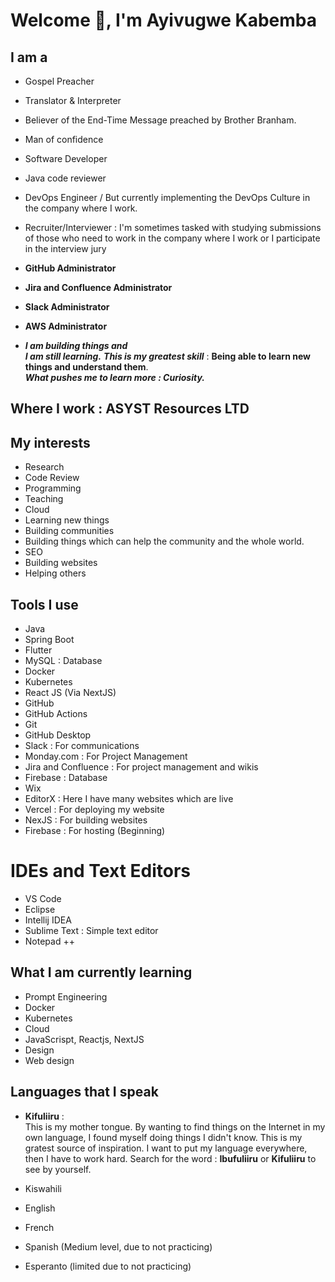 # Welcome 👋, I'm Ayivugwe Kabemba

## I am a 
- Gospel Preacher
- Translator & Interpreter  
- Believer of the End-Time Message preached by Brother Branham.
- Man of confidence
- Software Developer
- Java code reviewer
- DevOps Engineer / But currently implementing the DevOps Culture in the company where I work.    
- Recruiter/Interviewer : I'm sometimes tasked with studying submissions of those who need to work in the company where I work or I participate in the interview jury
  
- **GitHub Administrator**
- **Jira and Confluence Administrator**
- **Slack Administrator**
- **AWS Administrator**
  
- ___I am building things and___      
  ___I am still learning.___ ___***This is my greatest skill***___ : **Being able to learn new things and understand them**.  
  ___What pushes me to learn more : Curiosity.___

## Where I work : ASYST Resources LTD

## My interests
- Research
- Code Review
- Programming
- Teaching
- Cloud
- Learning new things  
- Building communities 
- Building things which can help the community and the whole world.
- SEO
- Building websites
- Helping others

## Tools I use 

- Java
- Spring Boot
- Flutter
- MySQL : Database
- Docker
- Kubernetes
- React JS (Via NextJS)
- GitHub
- GitHub Actions
- Git
- GitHub Desktop
- Slack : For communications
- Monday.com : For Project Management
- Jira and Confluence : For project management and wikis
- Firebase : Database
- Wix
- EditorX : Here I have many websites which are live
- Vercel : For deploying my website
- NexJS : For building websites
- Firebase : For hosting (Beginning)

# IDEs and Text Editors
- VS Code
- Eclipse
- Intellij IDEA
- Sublime Text : Simple text editor
- Notepad ++

## What I am currently learning
- Prompt Engineering
- Docker
- Kubernetes
- Cloud
- JavaScrispt, Reactjs, NextJS
- Design
- Web design

## Languages that I speak
- **Kifuliiru** :  
This is my mother tongue. By wanting to find things on the Internet in my own language, I found myself doing things I didn't know. This is my gratest  source of inspiration. I want to put my language everywhere, then I have to work hard. Search for the word : **Ibufuliiru** or **Kifuliiru** to see by yourself. 

- Kiswahili
- English
- French
- Spanish (Medium level, due to not practicing)
- Esperanto (limited due to not practicing)

<!---
Ayivugwe/Ayivugwe is a ✨ special ✨ repository because its `README.md` (this file) appears on your GitHub profile.
You can click the Preview link to take a look at your changes.
--->
